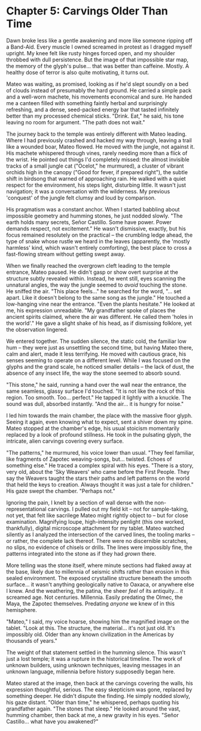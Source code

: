 # Chapter 5: Carvings Older Than Time

Dawn broke less like a gentle awakening and more like someone ripping off a Band-Aid. Every muscle I owned screamed in protest as I dragged myself upright. My knee felt like rusty hinges forced open, and my shoulder throbbed with dull persistence. But the image of that impossible star map, the memory of the glyph's pulse... that was better than caffeine. Mostly. A healthy dose of terror is also quite motivating, it turns out.

Mateo was waiting, as promised, looking as if he'd slept soundly on a bed of clouds instead of presumably the hard ground. He carried a simple pack and a well-worn machete, his movements economical and sure. He handed me a canteen filled with something faintly herbal and surprisingly refreshing, and a dense, seed-packed energy bar that tasted infinitely better than my processed chemical sticks. "Drink. Eat," he said, his tone leaving no room for argument. "The path does not wait."

The journey back to the temple was entirely different with Mateo leading. Where I had previously crashed and hacked my way through, leaving a trail like a wounded boar, Mateo flowed. He moved with the jungle, not against it. His machete whispered through vines, rarely needing more than a flick of the wrist. He pointed out things I'd completely missed: the almost invisible tracks of a small jungle cat ("Ocelot," he murmured), a cluster of vibrant orchids high in the canopy ("Good for fever, if prepared right"), the subtle shift in birdsong that warned of approaching rain. He walked with a quiet respect for the environment, his steps light, disturbing little. It wasn't just navigation; it was a conversation with the wilderness. My previous 'conquest' of the jungle felt clumsy and loud by comparison.

His pragmatism was a constant anchor. When I started babbling about impossible geometry and humming stones, he just nodded slowly. "The earth holds many secrets, Señor Castillo. Some have power. Power demands respect, not excitement." He wasn't dismissive, exactly, but his focus remained resolutely on the practical – the crumbling ledge ahead, the type of snake whose rustle we heard in the leaves (apparently, the 'mostly harmless' kind, which wasn't entirely comforting), the best place to cross a fast-flowing stream without getting swept away.

When we finally reached the overgrown cleft leading to the temple entrance, Mateo paused. He didn't gasp or show overt surprise at the structure subtly revealed within. Instead, he went still, eyes scanning the unnatural angles, the way the jungle seemed to *avoid* touching the stone. He sniffed the air. "This place feels..." he searched for the word, "… set apart. Like it doesn't belong to the same song as the jungle." He touched a low-hanging vine near the entrance. "Even the plants hesitate." He looked at me, his expression unreadable. "My grandfather spoke of places the ancient spirits claimed, where the air was different. He called them 'holes in the world'." He gave a slight shake of his head, as if dismissing folklore, yet the observation lingered.

We entered together. The sudden silence, the static cold, the familiar low hum – they were just as unsettling the second time, but having Mateo there, calm and alert, made it less terrifying. He moved with cautious grace, his senses seeming to operate on a different level. While I was focused on the glyphs and the grand scale, he noticed smaller details – the lack of dust, the absence of any insect life, the way the stone seemed to absorb sound.

"This stone," he said, running a hand over the wall near the entrance, the same seamless, glassy surface I'd touched. "It is not like the rock of this region. Too smooth. Too... perfect." He tapped it lightly with a knuckle. The sound was dull, absorbed instantly. "And the air... it is hungry for noise."

I led him towards the main chamber, the place with the massive floor glyph. Seeing it again, even knowing what to expect, sent a shiver down my spine. Mateo stopped at the chamber's edge, his usual stoicism momentarily replaced by a look of profound stillness. He took in the pulsating glyph, the intricate, alien carvings covering every surface.

"The patterns," he murmured, his voice lower than usual. "They feel familiar, like fragments of Zapotec weaving-songs, but... twisted. Echoes of something else." He traced a complex spiral with his eyes. "There is a story, very old, about the 'Sky Weavers' who came before the First People. They say the Weavers taught the stars their paths and left patterns on the world that held the keys to creation. Always thought it was just a tale for children." His gaze swept the chamber. "Perhaps not."

Ignoring the pain, I knelt by a section of wall dense with the non-representational carvings. I pulled out my field kit – not for sample-taking, not yet, that felt like sacrilege Mateo might rightly object to – but for close examination. Magnifying loupe, high-intensity penlight (this one worked, thankfully), digital microscope attachment for my tablet. Mateo watched silently as I analyzed the intersection of the carved lines, the tooling marks – or rather, the complete lack thereof. There were no discernible scratches, no slips, no evidence of chisels or drills. The lines were impossibly fine, the patterns integrated into the stone as if they had *grown* there.

More telling was the stone itself, where minute sections had flaked away at the base, likely due to millennia of seismic shifts rather than erosion in this sealed environment. The exposed crystalline structure beneath the smooth surface... it wasn't anything geologically native to Oaxaca, or anywhere else I knew. And the weathering, the patina, the sheer *feel* of its antiquity... it screamed age. Not centuries. Millennia. Easily predating the Olmec, the Maya, the Zapotec themselves. Predating *anyone* we knew of in this hemisphere.

"Mateo," I said, my voice hoarse, showing him the magnified image on the tablet. "Look at this. The structure, the material... it's not just old. It's impossibly old. Older than any known civilization in the Americas by thousands of years."

The weight of that statement settled in the humming silence. This wasn't just a lost temple; it was a rupture in the historical timeline. The work of unknown builders, using unknown techniques, leaving messages in an unknown language, millennia before history supposedly began here.

Mateo stared at the image, then back at the carvings covering the walls, his expression thoughtful, serious. The easy skepticism was gone, replaced by something deeper. He didn't dispute the finding. He simply nodded slowly, his gaze distant. "Older than time," he whispered, perhaps quoting his grandfather again. "The stones that sleep." He looked around the vast, humming chamber, then back at me, a new gravity in his eyes. "Señor Castillo... what have you awakened?" 